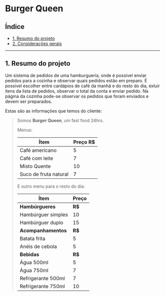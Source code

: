 # Burger Queen

## Índice

* [1. Resumo do projeto](#1-resumo-do-projeto)
* [2. Considerações gerais](#2-considerações-gerais)


***



## 1. Resumo do projeto

Um sistema de pedidos de uma hamburgueria, onde é possível enviar pedidos para a cozinha e observar quais pedidos estão em preparo.
É possível escolher entre cardápios de café da manhã e do resto do dia, exluir itens da lista de pedidos, observar o total da conta e enviar pedido.
Na página da cozinha pode-se observar os pedidos que foram enviados e devem ser preparados.

Estas são as informações que temos do cliente:

> Somos **Burger Queen**, um fast food 24hrs.
>
>
>Menus:
>
>| Ítem                      |Preço R$|
>|---------------------------|------|
>| Café americano            |    5 |
>| Café com leite            |    7 |
>| Misto Quente              |   10 |
>| Suco de fruta natural     |    7 |
>
>E outro menu para o resto do dia:
>
>| Ítem                      |Preço |
>|---------------------------|------|
>|**Hambúrgueres**           |   **R$**   |
>|Hambúrguer simples         |    10|
>|Hambúrguer duplo           |    15|
>|**Acompanhamentos**        |   **R$**   |
>|Batata frita               |     5|
>|Anéis de cebola            |     5|
>|**Bebidas**                |   **R$**   |
>|Água 500ml                 |     5|
>|Água 750ml                 |     7|
>|Refrigerante 500ml         |     7|
>|Refrigerante 750ml         |    10|
>




